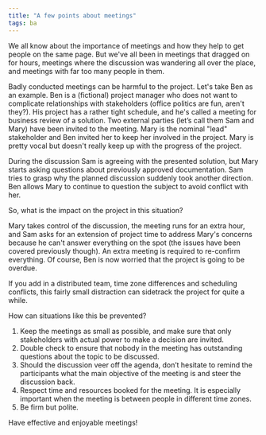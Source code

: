 ```yaml
---
title: "A few points about meetings"
tags: ba
---
```


We all know about the importance of meetings and how they help to get people on the same page. But we've all been in meetings that dragged on for hours, meetings where the discussion was wandering all over the place, and meetings with far too many people in them.

Badly conducted meetings can be harmful to the project. Let's take Ben as an example. Ben is a (fictional) project manager who does not want to complicate relationships with stakeholders (office politics are fun, aren't they?). His project has a rather tight schedule, and he's called a meeting for business review of a solution. Two external parties (let’s call them Sam and Mary) have been invited to the meeting. Mary is the nominal "lead" stakeholder and Ben invited her to keep her involved in the project. Mary is pretty vocal but doesn't really keep up with the progress of the project.

During the discussion Sam is agreeing with the presented solution, but Mary starts asking questions about previously approved documentation. Sam tries to grasp why the planned discussion suddenly took another direction. Ben allows Mary to continue to question the subject to avoid conflict with her.

So, what is the impact on the project in this situation?

Mary takes control of the discussion, the meeting runs for an extra hour, and Sam asks for an extension of project time to address Mary's concerns because he can't answer everything on the spot (the issues have been covered previously though). An extra meeting is required to re-confirm everything. Of course, Ben is now worried that the project is going to be overdue.

If you add in a distributed team, time zone differences and scheduling conflicts, this fairly small distraction can sidetrack the project for quite a while.

How can situations like this be prevented?

1.  Keep the meetings as small as possible, and make sure that only stakeholders with actual power to make a decision are invited.
2.  Double check to ensure that nobody in the meeting has outstanding questions about the topic to be discussed.
3.  Should the discussion veer off the agenda, don’t hesitate to remind the participants what the main objective of the meeting is and steer the discussion back.
4.  Respect time and resources booked for the meeting. It is especially important when the meeting is between people in different time zones.
5.  Be firm but polite.

Have effective and enjoyable meetings!

